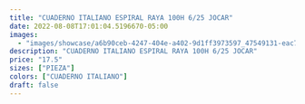 ```yaml
---
title: "CUADERNO ITALIANO ESPIRAL RAYA 100H 6/25 JOCAR"
date: 2022-08-08T17:01:04.5196670-05:00
images:
  - "images/showcase/a6b90ceb-4247-404e-a402-9d1ff3973597_47549131-eac7-4b4b-80ae-204fc37c8731.webp"
description: "CUADERNO ITALIANO ESPIRAL RAYA 100H 6/25 JOCAR"
price: "17.5"
sizes: ["PIEZA"]
colors: ["CUADERNO ITALIANO"]
draft: false
---
```

